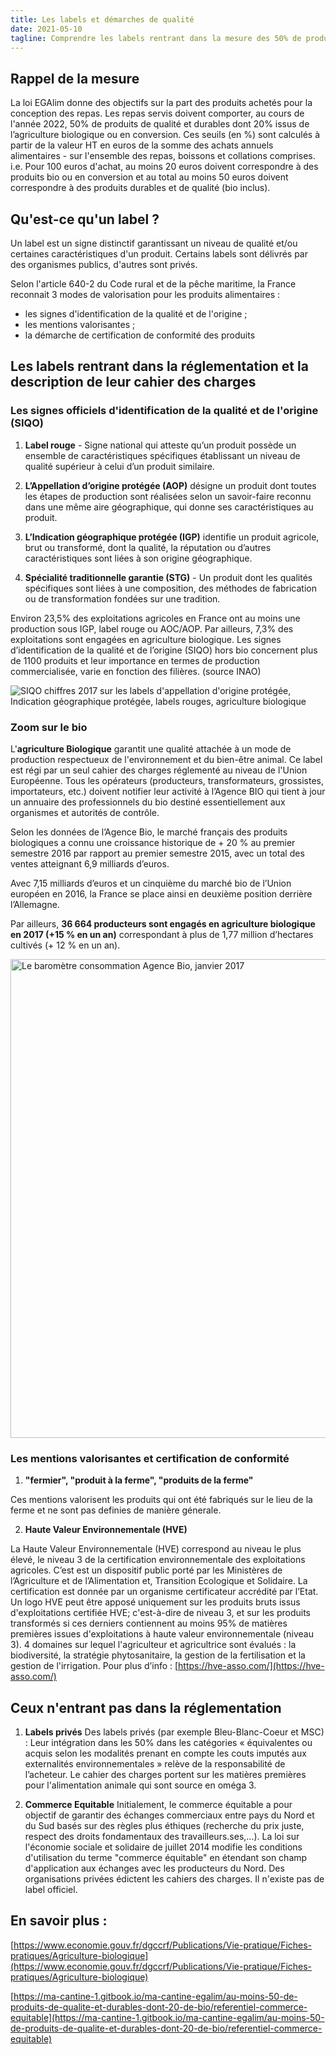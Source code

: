 ```yaml
---
title: Les labels et démarches de qualité
date: 2021-05-10
tagline: Comprendre les labels rentrant dans la mesure des 50% de produits de qualité et durable
---
```


## Rappel de la mesure

La loi EGAlim donne des objectifs sur la part des produits achetés pour la conception des repas. Les repas servis doivent comporter, au cours de l'année 2022, 50% de produits de qualité et durables dont 20% issus de l’agriculture biologique ou en conversion. Ces seuils (en %) sont calculés à partir de la valeur HT en euros de la somme des achats annuels alimentaires - sur l'ensemble des repas, boissons et collations comprises. i.e. Pour 100 euros d'achat, au moins 20 euros doivent correspondre à des produits bio ou en conversion et au total au moins 50 euros doivent correspondre à des produits durables et de qualité (bio inclus).

## Qu'est-ce qu'un label ? 

Un label est un signe distinctif garantissant un niveau de qualité et/ou certaines caractéristiques d'un produit. Certains labels sont délivrés par des organismes publics, d'autres sont privés.

Selon l'article 640-2 du Code rural et de la pêche maritime, la France reconnait 3 modes de valorisation pour les produits alimentaires : 

 - les signes d'identification de la qualité et de l'origine ;
 - les mentions valorisantes ;
 - la démarche de certification de conformité des produits

## Les labels rentrant dans la réglementation et la description de leur cahier des charges

### Les signes officiels d'identification de la qualité et de l'origine (SIQO)

1. __Label rouge__ - Signe national qui atteste qu’un produit possède un ensemble de caractéristiques spécifiques établissant un niveau de qualité supérieur à celui d’un produit similaire.

2. __L’Appellation d’origine protégée (AOP)__ désigne un produit dont toutes les étapes de production sont réalisées selon un savoir-faire reconnu dans une même aire géographique, qui donne ses caractéristiques au produit.

3. __L’Indication géographique protégée (IGP)__ identifie un produit agricole, brut ou transformé, dont la qualité, la réputation ou d’autres caractéristiques sont liées à son origine géographique.

4. __Spécialité traditionnelle garantie (STG)__ - Un produit dont les qualités spécifiques sont liées à une composition, des méthodes de fabrication ou de transformation fondées sur une tradition.

Environ 23,5% des exploitations agricoles en France ont au moins une production sous IGP, label rouge ou AOC/AOP. Par ailleurs, 7,3% des exploitations sont engagées en agriculture biologique.
Les signes d’identification de la qualité et de l’origine (SIQO) hors bio concernent plus de 1100 produits et leur importance en termes de production commercialisée, varie en fonction des filières. (source INAO)

![SIQO chiffres 2017 sur les labels d'appellation d'origine protégée, Indication géographique protégée, labels rouges, agriculture biologique](https://user-images.githubusercontent.com/36134318/117655282-255d9480-b197-11eb-8d4d-6c97a0ace43a.jpeg)


### Zoom sur le bio

L'__agriculture Biologique__ garantit une qualité attachée à un mode de production respectueux de l'environnement et du bien-être animal. Ce label est régi par un seul cahier des charges réglementé au niveau de l'Union Européenne.
Tous les opérateurs (producteurs, transformateurs, grossistes, importateurs, etc.) doivent notifier leur activité à l’Agence BIO qui tient à jour un annuaire des professionnels du bio destiné essentiellement aux organismes et autorités de contrôle.

Selon les données de l’Agence Bio, le marché français des produits biologiques a connu une croissance historique de + 20 % au premier semestre 2016 par rapport au premier semestre 2015, avec un total des ventes atteignant 6,9 milliards d’euros.

Avec 7,15 milliards d’euros et un cinquième du marché bio de l’Union européen en 2016, la France se place ainsi en deuxième position derrière l’Allemagne.

Par ailleurs, __36 664 producteurs sont engagés en agriculture biologique en 2017 (+15 % en un an)__ correspondant à plus de 1,77 million d’hectares cultivés (+ 12 % en un an). 

<img width="766" alt="Le baromètre consommation Agence Bio, janvier 2017" src="https://user-images.githubusercontent.com/36134318/117656238-66a27400-b198-11eb-839b-41064326e587.png">


### Les mentions valorisantes et certification de conformité

1. __"fermier", "produit à la ferme", "produits de la ferme"__

Ces mentions valorisent les produits qui ont été fabriqués sur le lieu de la ferme et ne sont pas definies de manière génerale. 

2. __Haute Valeur Environnementale (HVE)__

La Haute Valeur Environnementale (HVE) correspond au niveau le plus élevé, le niveau 3 de la certification environnementale des exploitations agricoles. C’est est un dispositif public porté par les Ministères de l’Agriculture et de l’Alimentation et, Transition Ecologique et Solidaire. La certification est donnée par un organisme certificateur accrédité par l’Etat. Un logo HVE peut être apposé uniquement sur les produits bruts issus d'exploitations certifiée HVE; c'est-à-dire de niveau 3, et sur les produits transformés si ces derniers contiennent au moins 95% de matières premières issues d'exploitations à haute valeur environnementale (niveau 3). 4 domaines sur lequel l'agriculteur et agricultrice sont évalués : la biodiversité, la stratégie phytosanitaire, la gestion de la fertilisation et la gestion de l'irrigation. Pour plus d’info : [https://hve-asso.com/](https://hve-asso.com/)


## Ceux n'entrant pas dans la réglementation

1. __Labels privés__
Des labels privés (par exemple Bleu-Blanc-Coeur et MSC) : Leur intégration dans les 50% dans les catégories « équivalentes ou acquis selon les modalités prenant en compte les couts imputés aux externalités environnementales » relève de la responsabilité de l’acheteur. Le cahier des charges portent sur les matières premières pour l'alimentation animale qui sont source en oméga 3. 

2. __Commerce Equitable__
Initialement, le commerce équitable a pour objectif de garantir des échanges commerciaux entre pays du Nord et du Sud basés sur des règles plus éthiques (recherche du prix juste, respect des droits fondamentaux des travailleurs.ses,...).
La loi sur l'économie sociale et solidaire de juillet 2014 modifie les conditions d'utilisation du terme "commerce équitable" en étendant son champ d'application aux échanges avec les producteurs du Nord. 
Des organisations privées édictent les cahiers des charges. Il n'existe pas de label officiel.

## En savoir plus : 

[https://www.economie.gouv.fr/dgccrf/Publications/Vie-pratique/Fiches-pratiques/Agriculture-biologique](https://www.economie.gouv.fr/dgccrf/Publications/Vie-pratique/Fiches-pratiques/Agriculture-biologique)

[https://ma-cantine-1.gitbook.io/ma-cantine-egalim/au-moins-50-de-produits-de-qualite-et-durables-dont-20-de-bio/referentiel-commerce-equitable](https://ma-cantine-1.gitbook.io/ma-cantine-egalim/au-moins-50-de-produits-de-qualite-et-durables-dont-20-de-bio/referentiel-commerce-equitable)
